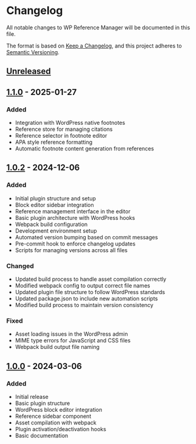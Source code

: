 # Changelog
All notable changes to WP Reference Manager will be documented in this file.

The format is based on [Keep a Changelog](https://keepachangelog.com/en/1.0.0/),
and this project adheres to [Semantic Versioning](https://semver.org/spec/v2.0.0.html).

## [Unreleased]

## [1.1.0] - 2025-01-27
### Added
- Integration with WordPress native footnotes
- Reference store for managing citations
- Reference selector in footnote editor
- APA style reference formatting
- Automatic footnote content generation from references

## [1.0.2] - 2024-12-06
### Added
- Initial plugin structure and setup
- Block editor sidebar integration
- Reference management interface in the editor
- Basic plugin architecture with WordPress hooks
- Webpack build configuration
- Development environment setup
- Automated version bumping based on commit messages
- Pre-commit hook to enforce changelog updates
- Scripts for managing versions across all files

### Changed
- Updated build process to handle asset compilation correctly
- Modified webpack config to output correct file names
- Updated plugin file structure to follow WordPress standards
- Updated package.json to include new automation scripts
- Modified build process to maintain version consistency

### Fixed
- Asset loading issues in the WordPress admin
- MIME type errors for JavaScript and CSS files
- Webpack build output file naming

## [1.0.0] - 2024-03-06
### Added
- Initial release
- Basic plugin structure
- WordPress block editor integration
- Reference sidebar component
- Asset compilation with webpack
- Plugin activation/deactivation hooks
- Basic documentation

[Unreleased]: https://github.com/nytafar/wp-reference-manager/compare/v1.1.0...HEAD
[1.1.0]: https://github.com/nytafar/wp-reference-manager/compare/v1.0.2...v1.1.0
[1.0.2]: https://github.com/nytafar/wp-reference-manager/compare/v1.0.0...v1.0.2
[1.0.0]: https://github.com/nytafar/wp-reference-manager/releases/tag/v1.0.0
